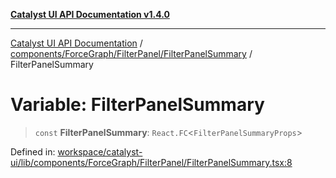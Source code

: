 [**Catalyst UI API Documentation v1.4.0**](../../../../../README.md)

---

[Catalyst UI API Documentation](../../../../../README.md) / [components/ForceGraph/FilterPanel/FilterPanelSummary](../README.md) / FilterPanelSummary

# Variable: FilterPanelSummary

> `const` **FilterPanelSummary**: `React.FC`\<`FilterPanelSummaryProps`\>

Defined in: [workspace/catalyst-ui/lib/components/ForceGraph/FilterPanel/FilterPanelSummary.tsx:8](https://github.com/TheBranchDriftCatalyst/catalyst-ui/blob/main/lib/components/ForceGraph/FilterPanel/FilterPanelSummary.tsx#L8)
